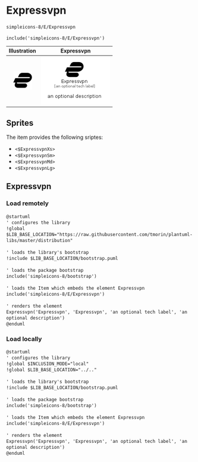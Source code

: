 # Expressvpn


```text
simpleicons-8/E/Expressvpn
```

```text
include('simpleicons-8/E/Expressvpn')
```



| Illustration | Expressvpn |
| :---: | :---: |
| ![illustration for Illustration](../../simpleicons-8/E/Expressvpn.png) | ![illustration for Expressvpn](../../simpleicons-8/E/Expressvpn.Local.png) |



## Sprites
The item provides the following sriptes:

- `<$ExpressvpnXs>`
- `<$ExpressvpnSm>`
- `<$ExpressvpnMd>`
- `<$ExpressvpnLg>`





## Expressvpn

### Load remotely
```plantuml
@startuml
' configures the library
!global $LIB_BASE_LOCATION="https://raw.githubusercontent.com/tmorin/plantuml-libs/master/distribution"

' loads the library's bootstrap
!include $LIB_BASE_LOCATION/bootstrap.puml

' loads the package bootstrap
include('simpleicons-8/bootstrap')

' loads the Item which embeds the element Expressvpn
include('simpleicons-8/E/Expressvpn')

' renders the element
Expressvpn('Expressvpn', 'Expressvpn', 'an optional tech label', 'an optional description')
@enduml
```

### Load locally
```plantuml
@startuml
' configures the library
!global $INCLUSION_MODE="local"
!global $LIB_BASE_LOCATION="../.."

' loads the library's bootstrap
!include $LIB_BASE_LOCATION/bootstrap.puml

' loads the package bootstrap
include('simpleicons-8/bootstrap')

' loads the Item which embeds the element Expressvpn
include('simpleicons-8/E/Expressvpn')

' renders the element
Expressvpn('Expressvpn', 'Expressvpn', 'an optional tech label', 'an optional description')
@enduml
```

